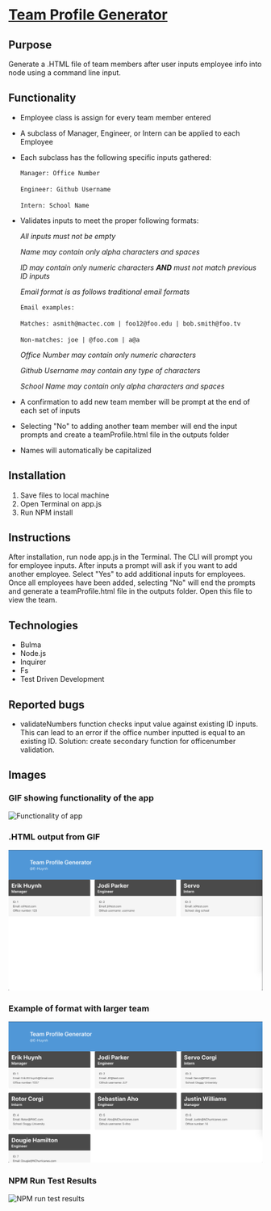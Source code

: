 # [Team Profile Generator](https://github.com/E-Huynh/Team_Profile_Generator)
## Purpose
Generate a .HTML file of team members after user inputs employee info into node using a command line input.
## Functionality
  * Employee class is assign for every team member entered
  
  * A subclass of Manager, Engineer, or Intern can be applied to each Employee
  
  * Each subclass has the following specific inputs gathered:
    
        Manager: Office Number
    
        Engineer: Github Username
    
        Intern: School Name
  
  * Validates inputs to meet the proper following formats:
  
    *All inputs must not be empty*
        
    *Name may contain only alpha characters and spaces*
    
    *ID may contain only numeric characters **AND** must not match previous ID inputs*
    
    *Email format is as follows traditional email formats*
    
        Email examples:
    
        Matches: asmith@mactec.com | foo12@foo.edu | bob.smith@foo.tv
    
        Non-matches: joe | @foo.com | a@a
    
    *Office Number may contain only numeric characters*
    
    *Github Username may contain any type of characters*
    
    *School Name may contain only alpha characters and spaces*
    
   * A confirmation to add new team member will be prompt at the end of each set of inputs
   
   * Selecting "No" to adding another team member will end the input prompts and create a teamProfile.html file in the outputs folder
   
   * Names will automatically be capitalized
        
## Installation
1. Save files to local machine
2. Open Terminal on app.js
3. Run NPM install
## Instructions
After installation, run node app.js in the Terminal. The CLI will prompt you for employee inputs. After inputs a prompt will ask if you want to add another employee. Select "Yes" to add additional inputs for employees. Once all employees have been added, selecting "No" will end the prompts and generate a teamProfile.html file in the outputs folder. Open this file to view the team.
## Technologies
  * Bulma
  * Node.js
  * Inquirer
  * Fs
  * Test Driven Development
## Reported bugs
  * validateNumbers function checks input value against existing ID inputs. This can lead to an error if the office number inputted is equal to an existing ID. Solution: create secondary function for officenumber validation.
## Images
### GIF showing functionality of the app
![Functionality of app](https://github.com/E-Huynh/Team_Profile_Generator/blob/master/Images%20and%20GIFs/Team%20Profile%20Generator%20Functionality.gif?raw=true)
### .HTML output from GIF
![teamProfile page](https://github.com/E-Huynh/Team_Profile_Generator/blob/master/Images%20and%20GIFs/teamProfile%20image.png?raw=true)
### Example of format with larger team
![teamProfile page with 7 team members](https://github.com/E-Huynh/Team_Profile_Generator/blob/master/Images%20and%20GIFs/teamProfile%20-%207%20members.png?raw=true)
### NPM Run Test Results
![NPM run test results](https://github.com/E-Huynh/Team_Profile_Generator/blob/master/Images%20and%20GIFs/NPM%20Run%20Test.gif?raw=true)
